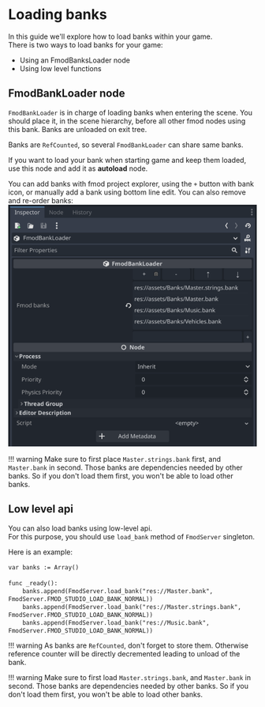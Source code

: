 # Loading banks

In this guide we'll explore how to load banks within your game.  
There is two ways to load banks for your game:
- Using an FmodBanksLoader node
- Using low level functions

## FmodBankLoader node

`FmodBankLoader` is in charge of loading banks when entering the scene. You should place it, in the scene hierarchy,
before all other fmod nodes using this bank. Banks are unloaded on exit tree.  

Banks are `RefCounted`, so several `FmodBankLoader` can share same banks.

If you want to load your bank when starting game and keep them loaded, use this node and add it as **autoload** node.  

You can add banks with fmod project explorer, using the `+` button with bank icon, or manually add a bank using bottom
line edit. You can also remove and re-order banks:  
![fmod-bank-image]

!!! warning
Make sure to first place `Master.strings.bank` first, and `Master.bank` in second. Those banks are dependencies needed
by other banks. So if you don't load them first, you won't be able to load other banks.

## Low level api

You can also load banks using low-level api.  
For this purpose, you should use `load_bank` method of `FmodServer` singleton.  

Here is an example:  
```gdscript
var banks := Array()

func _ready():
    banks.append(FmodServer.load_bank("res://Master.bank", FmodServer.FMOD_STUDIO_LOAD_BANK_NORMAL))
    banks.append(FmodServer.load_bank("res://Master.strings.bank", FmodServer.FMOD_STUDIO_LOAD_BANK_NORMAL))
    banks.append(FmodServer.load_bank("res://Music.bank", FmodServer.FMOD_STUDIO_LOAD_BANK_NORMAL))
```

!!! warning
As banks are `RefCounted`, don't forget to store them. Otherwise reference counter will be directly decremented leading
to unload of the bank.

!!! warning
Make sure to first load `Master.strings.bank`, and `Master.bank` in second. Those banks are dependencies needed by other
banks. So if you don't load them first, you won't be able to load other banks.

[fmod-bank-image]: ./assets/fmod-bank.png